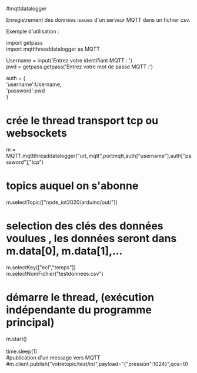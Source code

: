#mqttdatalogger

Enregistrement des données issues d'un serveur MQTT dans un fichier csv.<br />

Exemple d'utilisation : <br />


import getpass<br />
import mqttthreaddatalogger as MQTT<br />

Username = input('Entrez votre identifiant MQTT : ') <br />
pwd = getpass.getpass('Entrez votre mot de passe MQTT :')<br />

auth = {<br />
    'username':Username,<br />
    'password':pwd<br />
}
# crée le thread transport tcp ou websockets <br />
m = MQTT.mqttthreaddatalogger("url_mqtt",portmqtt,auth["username"],auth["password"],"tcp")   <br /> 
# topics auquel on s'abonne<br />
m.selectTopic(["node_iot2020/arduino/out/"])  <br />
# selection des clés des données voulues , les données seront dans m.data[0], m.data[1],... <br />
m.selectKey(["ecl","temps"])<br /> 
m.selectNomFichier("testdonnees.csv")<br />
# démarre le thread, (exécution indépendante du programme principal)<br />
m.start()   <br />               
time.sleep(1)<br />
#publication d'un message vers MQTT  <br />
#m.client.publish("votretopic/test/in/",payload="{\"pression\":1024}",qos=0)<br />
<br />



